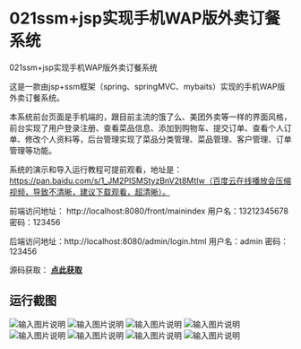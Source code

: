 # 021ssm+jsp实现手机WAP版外卖订餐系统
021ssm+jsp实现手机WAP版外卖订餐系统


这是一款由jsp+ssm框架（spring、springMVC、mybaits）实现的手机WAP版外卖订餐系统。

本系统前台页面是手机端的，跟目前主流的饿了么、美团外卖等一样的界面风格，前台实现了用户登录注册、查看菜品信息、添加到购物车、提交订单、查看个人订单、修改个人资料等，后台管理实现了菜品分类管理、菜品管理、客户管理、订单管理等功能。

系统的演示和导入运行教程可提前观看，地址是：https://pan.baidu.com/s/1_JM2PISMStyzBnV2t8MtIw（百度云在线播放会压缩视频，导致不清晰，建议下载观看，超清晰）。

前端访问地址：
http://localhost:8080/front/mainindex
用户名：13212345678
密码：123456

后端访问地址：http://localhost:8080/admin/login.html
用户名：admin
密码：123456

源码获取： [**点此获取** ](http://www.shuyue.fun/index.php?type=productinfo&id=124)

## 运行截图
![输入图片说明](https://images.gitee.com/uploads/images/2021/0316/204201_2df61c16_863230.png "屏幕截图.png")
![输入图片说明](https://images.gitee.com/uploads/images/2021/0316/204215_95e9dc8d_863230.png "屏幕截图.png")
![输入图片说明](https://images.gitee.com/uploads/images/2021/0316/204223_d6ece78c_863230.png "屏幕截图.png")
![输入图片说明](https://images.gitee.com/uploads/images/2021/0316/204233_c0bfa4ba_863230.png "屏幕截图.png")
![输入图片说明](https://images.gitee.com/uploads/images/2021/0316/204241_4351d52d_863230.png "屏幕截图.png")
![输入图片说明](https://images.gitee.com/uploads/images/2021/0316/212110_7665b182_863230.png "屏幕截图.png")
![输入图片说明](https://images.gitee.com/uploads/images/2021/0316/212122_d2c86185_863230.png "屏幕截图.png")
![输入图片说明](https://images.gitee.com/uploads/images/2021/0316/212132_9dc65ffa_863230.png "屏幕截图.png")
